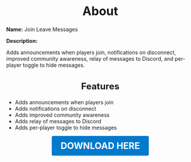 <h1 style="text-align:center; font-size:2rem; font-weight:bold;">About</h1>

**Name:**
Join Leave Messages

**Description:**

Adds announcements when players join, notifications on disconnect, improved community awareness, relay of messages to Discord, and per-player toggle to hide messages.

<h2 style="text-align:center; font-size:1.5rem; font-weight:bold;">Features</h2>

- Adds announcements when players join
- Adds notifications on disconnect
- Adds improved community awareness
- Adds relay of messages to Discord
- Adds per-player toggle to hide messages




<p align="center"><a href="https://github.com/LiliaFramework/Modules/raw/refs/heads/gh-pages/joinleavemessages.zip" style="display:inline-block;padding:12px 24px;font-size:1.5rem;font-weight:bold;text-decoration:none;color:#fff;background-color:var(--md-primary-fg-color,#007acc);border-radius:4px;">DOWNLOAD HERE</a></p>
